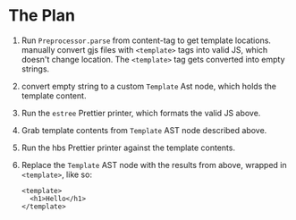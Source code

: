 # The Plan

1. Run `Preprocessor.parse` from content-tag to get template locations. manually convert gjs files with `<template>` tags into valid JS, which doesn't change location. The `<template>` tag gets converted into empty strings.
2. convert empty string to a custom `Template` Ast node, which holds the template content.
3. Run the `estree` Prettier printer, which formats the valid JS above.
4. Grab template contents from `Template` AST node described above.
5. Run the hbs Prettier printer against the template contents.
6. Replace the `Template` AST node with the results from above, wrapped in `<template>`, like so:

   ```gts
   <template>
     <h1>Hello</h1>
   </template>
   ```
